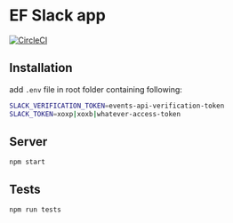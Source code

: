 EF Slack app
============

[![CircleCI](https://circleci.com/gh/pasierb/ef_slack_app.svg?style=svg)](https://circleci.com/gh/pasierb/ef_slack_app)

## Installation

add `.env` file in root folder containing following:
```bash
SLACK_VERIFICATION_TOKEN=events-api-verification-token
SLACK_TOKEN=xoxp|xoxb|whatever-access-token
```

## Server

`npm start`

## Tests

`npm run tests`